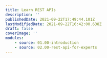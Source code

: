 ```yaml
---
title: Learn REST APIs
description: ''
publishedDate: 2021-09-22T17:49:44.101Z
lastModifiedDate: 2021-09-22T16:42:00.638Z
draft: false
coverImage: ''
modules:
    - source: 01.00-introduction
    - source: 02.00-rest-api-for-experts
---
```

